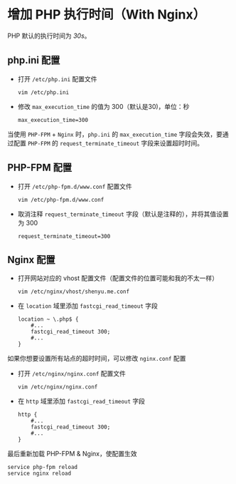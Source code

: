 # 增加 PHP 执行时间（With Nginx）

PHP 默认的执行时间为 *30s*。

## php.ini 配置

* 打开 `/etc/php.ini` 配置文件
    
    ```shell
    vim /etc/php.ini
    ```

* 修改 `max_execution_time` 的值为 300（默认是30)，单位：秒

    ```
    max_execution_time=300
    ```

当使用 `PHP-FPM` + `Nginx` 时，`php.ini` 的 `max_execution_time` 字段会失效，要通过配置 `PHP-FPM` 的 `request_terminate_timeout` 字段来设置超时时间。

## PHP-FPM 配置

* 打开 `/etc/php-fpm.d/www.conf` 配置文件

    ```shell
    vim /etc/php-fpm.d/www.conf
    ```

* 取消注释 `request_terminate_timeout` 字段（默认是注释的），并将其值设置为 300

    ```
    request_terminate_timeout=300
    ```

## Nginx 配置

* 打开网站对应的 vhost 配置文件（配置文件的位置可能和我的不太一样）

    ```shell
    vim /etc/nginx/vhost/shenyu.me.conf
    ```

* 在 `location` 域里添加 `fastcgi_read_timeout` 字段

    ```
    location ~ \.php$ {
        #...
        fastcgi_read_timeout 300;
        #...
    }
    ```

如果你想要设置所有站点的超时时间，可以修改 `nginx.conf` 配置

* 打开 `/etc/nginx/nginx.conf` 配置文件

    ```shell
    vim /etc/nginx/nginx.conf
    ```

* 在 `http` 域里添加 `fastcgi_read_timeout` 字段

    ```
    http {
        #...
        fastcgi_read_timeout 300;
        #...
    }
    ```

最后重新加载 PHP-FPM & Nginx，使配置生效

```shell
service php-fpm reload
service nginx reload
```
